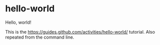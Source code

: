 # hello-world

Hello, world!

This is the https://guides.github.com/activities/hello-world/ tutorial.
Also repeated from the command line.
